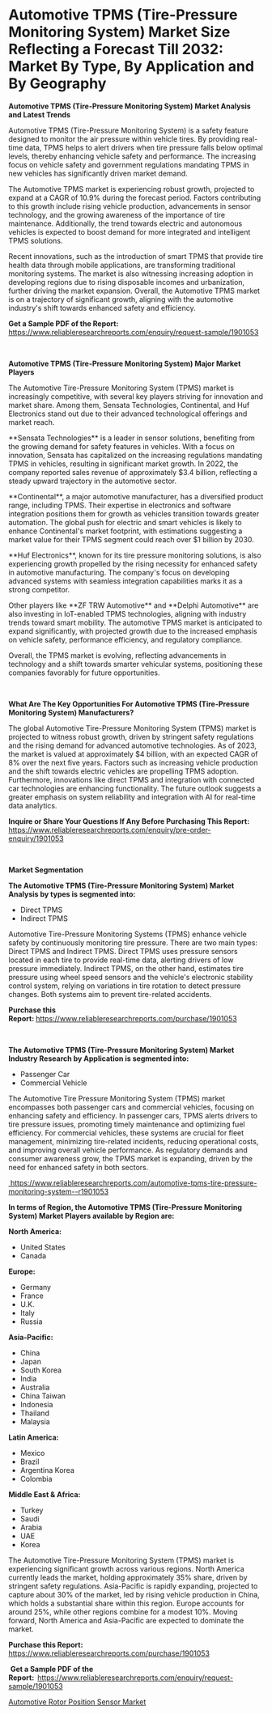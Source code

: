 <p><h1>Automotive TPMS (Tire-Pressure Monitoring System) Market Size Reflecting a Forecast Till 2032: Market By Type, By Application and By Geography</h1></p><p><strong>Automotive TPMS (Tire-Pressure Monitoring System) Market Analysis and Latest Trends</strong></p>
<p><p>Automotive TPMS (Tire-Pressure Monitoring System) is a safety feature designed to monitor the air pressure within vehicle tires. By providing real-time data, TPMS helps to alert drivers when tire pressure falls below optimal levels, thereby enhancing vehicle safety and performance. The increasing focus on vehicle safety and government regulations mandating TPMS in new vehicles has significantly driven market demand.</p><p>The Automotive TPMS market is experiencing robust growth, projected to expand at a CAGR of 10.9% during the forecast period. Factors contributing to this growth include rising vehicle production, advancements in sensor technology, and the growing awareness of the importance of tire maintenance. Additionally, the trend towards electric and autonomous vehicles is expected to boost demand for more integrated and intelligent TPMS solutions. </p><p>Recent innovations, such as the introduction of smart TPMS that provide tire health data through mobile applications, are transforming traditional monitoring systems. The market is also witnessing increasing adoption in developing regions due to rising disposable incomes and urbanization, further driving the market expansion. Overall, the Automotive TPMS market is on a trajectory of significant growth, aligning with the automotive industry's shift towards enhanced safety and efficiency.</p></p>
<p><strong>Get a Sample PDF of the Report:&nbsp;</strong> <a href="https://www.reliableresearchreports.com/enquiry/request-sample/1901053?utm_campaign=3362&utm_medium=2&utm_source=Github&utm_content=ia&utm_term=31032025&utm_id=automotive-tpms-tire-pressure-monitoring-system">https://www.reliableresearchreports.com/enquiry/request-sample/1901053</a></p>
<p>&nbsp;</p>
<p><strong>Automotive TPMS (Tire-Pressure Monitoring System) Major Market Players</strong></p>
<p><p>The Automotive Tire-Pressure Monitoring System (TPMS) market is increasingly competitive, with several key players striving for innovation and market share. Among them, Sensata Technologies, Continental, and Huf Electronics stand out due to their advanced technological offerings and market reach.</p><p>**Sensata Technologies** is a leader in sensor solutions, benefiting from the growing demand for safety features in vehicles. With a focus on innovation, Sensata has capitalized on the increasing regulations mandating TPMS in vehicles, resulting in significant market growth. In 2022, the company reported sales revenue of approximately $3.4 billion, reflecting a steady upward trajectory in the automotive sector.</p><p>**Continental**, a major automotive manufacturer, has a diversified product range, including TPMS. Their expertise in electronics and software integration positions them for growth as vehicles transition towards greater automation. The global push for electric and smart vehicles is likely to enhance Continental's market footprint, with estimations suggesting a market value for their TPMS segment could reach over $1 billion by 2030.</p><p>**Huf Electronics**, known for its tire pressure monitoring solutions, is also experiencing growth propelled by the rising necessity for enhanced safety in automotive manufacturing. The company's focus on developing advanced systems with seamless integration capabilities marks it as a strong competitor.</p><p>Other players like **ZF TRW Automotive** and **Delphi Automotive** are also investing in IoT-enabled TPMS technologies, aligning with industry trends toward smart mobility. The automotive TPMS market is anticipated to expand significantly, with projected growth due to the increased emphasis on vehicle safety, performance efficiency, and regulatory compliance.</p><p>Overall, the TPMS market is evolving, reflecting advancements in technology and a shift towards smarter vehicular systems, positioning these companies favorably for future opportunities.</p></p>
<p>&nbsp;</p>
<p><strong>What Are The Key Opportunities For Automotive TPMS (Tire-Pressure Monitoring System) Manufacturers?</strong></p>
<p><p>The global Automotive Tire-Pressure Monitoring System (TPMS) market is projected to witness robust growth, driven by stringent safety regulations and the rising demand for advanced automotive technologies. As of 2023, the market is valued at approximately $4 billion, with an expected CAGR of 8% over the next five years. Factors such as increasing vehicle production and the shift towards electric vehicles are propelling TPMS adoption. Furthermore, innovations like direct TPMS and integration with connected car technologies are enhancing functionality. The future outlook suggests a greater emphasis on system reliability and integration with AI for real-time data analytics.</p></p>
<p><strong>Inquire or Share Your Questions If Any Before Purchasing This Report:</strong> <a href="https://www.reliableresearchreports.com/enquiry/pre-order-enquiry/1901053?utm_campaign=3362&utm_medium=2&utm_source=Github&utm_content=ia&utm_term=31032025&utm_id=automotive-tpms-tire-pressure-monitoring-system">https://www.reliableresearchreports.com/enquiry/pre-order-enquiry/1901053</a></p>
<p>&nbsp;</p>
<p><strong>Market Segmentation</strong></p>
<p><strong>The Automotive TPMS (Tire-Pressure Monitoring System) Market Analysis by types is segmented into:</strong></p>
<p><ul><li>Direct TPMS</li><li>Indirect TPMS</li></ul></p>
<p><p>Automotive Tire-Pressure Monitoring Systems (TPMS) enhance vehicle safety by continuously monitoring tire pressure. There are two main types: Direct TPMS and Indirect TPMS. Direct TPMS uses pressure sensors located in each tire to provide real-time data, alerting drivers of low pressure immediately. Indirect TPMS, on the other hand, estimates tire pressure using wheel speed sensors and the vehicle's electronic stability control system, relying on variations in tire rotation to detect pressure changes. Both systems aim to prevent tire-related accidents.</p></p>
<p><strong>Purchase this Report:&nbsp;</strong><a href="https://www.reliableresearchreports.com/purchase/1901053?utm_campaign=3362&utm_medium=2&utm_source=Github&utm_content=ia&utm_term=31032025&utm_id=automotive-tpms-tire-pressure-monitoring-system">https://www.reliableresearchreports.com/purchase/1901053</a></p>
<p>&nbsp;</p>
<p><strong>The Automotive TPMS (Tire-Pressure Monitoring System) Market Industry Research by Application is segmented into:</strong></p>
<p><ul><li>Passenger Car</li><li>Commercial Vehicle</li></ul></p>
<p><p>The Automotive Tire Pressure Monitoring System (TPMS) market encompasses both passenger cars and commercial vehicles, focusing on enhancing safety and efficiency. In passenger cars, TPMS alerts drivers to tire pressure issues, promoting timely maintenance and optimizing fuel efficiency. For commercial vehicles, these systems are crucial for fleet management, minimizing tire-related incidents, reducing operational costs, and improving overall vehicle performance. As regulatory demands and consumer awareness grow, the TPMS market is expanding, driven by the need for enhanced safety in both sectors.</p></p>
<p><a href="https://www.reliableresearchreports.com/automotive-tpms-tire-pressure-monitoring-system--r1901053?utm_campaign=3362&utm_medium=2&utm_source=Github&utm_content=ia&utm_term=31032025&utm_id=automotive-tpms-tire-pressure-monitoring-system">&nbsp;https://www.reliableresearchreports.com/automotive-tpms-tire-pressure-monitoring-system--r1901053</a></p>
<p><strong>In terms of Region, the Automotive TPMS (Tire-Pressure Monitoring System) Market Players available by Region are:</strong></p>
<p>
    <p> <strong> North America: </strong>
        <ul>
            <li>United States</li>
            <li>Canada</li>
        </ul>
        </p> 
    <p> <strong> Europe: </strong>
        <ul>
            <li>Germany</li>
            <li>France</li>
            <li>U.K.</li>
            <li>Italy</li>
            <li>Russia</li>
        </ul>
        </p> 
    <p> <strong> Asia-Pacific: </strong>
        <ul>
            <li>China</li>
            <li>Japan</li>
            <li>South Korea</li>
            <li>India</li>
            <li>Australia</li>
            <li>China Taiwan</li>
            <li>Indonesia</li>
            <li>Thailand</li>
            <li>Malaysia</li>
        </ul>
        </p> 
    <p> <strong> Latin America: </strong>
        <ul>
            <li>Mexico</li>
            <li>Brazil</li>
            <li>Argentina Korea</li>
            <li>Colombia</li>
        </ul>
        </p> 
    <p> <strong> Middle East & Africa: </strong>
        <ul>
            <li>Turkey</li>
            <li>Saudi</li>
            <li>Arabia</li>
            <li>UAE</li>
            <li>Korea</li>
        </ul>
    </p>
    </p>
<p><p>The Automotive Tire-Pressure Monitoring System (TPMS) market is experiencing significant growth across various regions. North America currently leads the market, holding approximately 35% share, driven by stringent safety regulations. Asia-Pacific is rapidly expanding, projected to capture about 30% of the market, led by rising vehicle production in China, which holds a substantial share within this region. Europe accounts for around 25%, while other regions combine for a modest 10%. Moving forward, North America and Asia-Pacific are expected to dominate the market.</p></p>
<p><strong>Purchase this Report: </strong><a href="https://www.reliableresearchreports.com/purchase/1901053?utm_campaign=3362&utm_medium=2&utm_source=Github&utm_content=ia&utm_term=31032025&utm_id=automotive-tpms-tire-pressure-monitoring-system">https://www.reliableresearchreports.com/purchase/1901053</a></p>
<p>&nbsp;<strong>Get a Sample PDF of the Report:&nbsp;&nbsp;</strong><a href="https://www.reliableresearchreports.com/enquiry/request-sample/1901053?utm_campaign=3362&utm_medium=2&utm_source=Github&utm_content=ia&utm_term=31032025&utm_id=automotive-tpms-tire-pressure-monitoring-system">https://www.reliableresearchreports.com/enquiry/request-sample/1901053</a></p>
<p><strong></strong></p>
<p><p><a href="https://github.com/iquiseeboli/Market-Research-Report-List-1/blob/main/automotive-rotor-position-sensor-market.md?utm_campaign=3362&utm_medium=2&utm_source=Github&utm_content=ia&utm_term=31032025&utm_id=automotive-tpms-tire-pressure-monitoring-system">Automotive Rotor Position Sensor Market</a></p></p>